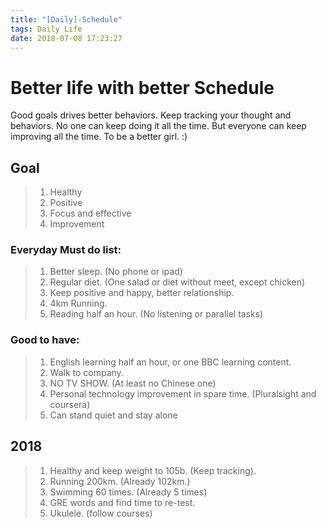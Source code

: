 ```yaml
---
title: "[Daily]-Schedule"
tags: Daily Life
date: 2018-07-08 17:23:27
---
```


# Better life with better Schedule

Good goals drives better behaviors. Keep tracking your thought and behaviors. No one can keep doing it all the time. But everyone can keep improving all the time. To be a better girl. :)
<!--more-->

## Goal
> 1. Healthy
> 2. Positive
> 3. Focus and effective
> 4. Improvement

### Everyday Must do list:
> 1. Better sleep. (No phone or ipad)
> 2. Regular diet. (One salad or diet without meet, except chicken)
> 3. Keep positive and happy, better relationship.
> 4. 4km Running. 
> 5. Reading half an hour. (No listening or parallel tasks)

### Good to have:
> 1. English learning half an hour, or one BBC learning content.
> 2. Walk to company.
> 3. NO TV SHOW. (At least no Chinese one)
> 4. Personal technology improvement in spare time. (Pluralsight and coursera)
> 5. Can stand quiet and stay alone

## 2018
> 1. Healthy and keep weight to 105b. (Keep tracking).
> 2. Running 200km. (Already 102km.)
> 3. Swimming 60 times. (Already 5 times)
> 2. GRE words and find time to re-test.
> 3. Ukulele. (follow courses)
